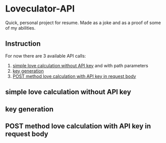 # Loveculator-API
Quick, personal project for resume. Made as a joke and as a proof of some of my abilities.

## Instruction

For now there are 3 available API calls:
1. [simple love calculation without API key](#simple-love-calculation-without-API-key) and with path parameters
2. [key generation](#key-generation)
3. [POST method love calculation with API key in request body](#POST-method-love-calculation-with-API-key-in-request-body)


## simple love calculation without API key

## key generation

## POST method love calculation with API key in request body

